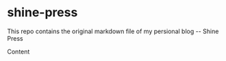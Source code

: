 # shine-press
This repo contains the original markdown file of my persional blog -- Shine Press

Content
